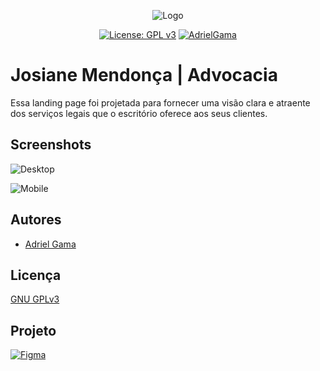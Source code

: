 <center>

![Logo](https://i.imgur.com/dB0bbtp.png)

[![License: GPL v3](https://img.shields.io/badge/License-GPLv3-blue.svg)](https://www.gnu.org/licenses/gpl-3.0)
[![AdrielGama](https://img.shields.io/badge/Developer-adrielgama-green.svg)](http://www.adrielgama.dev/)

</center>

# Josiane Mendonça | Advocacia

Essa landing page foi projetada para fornecer uma visão clara e atraente dos serviços legais que o escritório oferece aos seus clientes.



## Screenshots

![Desktop](https://i.imgur.com/MzTJjhB.jpg)

![Mobile](https://i.imgur.com/f7UsrO9.jpg)


## Autores

- [Adriel Gama](https://www.github.com/adrielgama)


## Licença

[GNU GPLv3](https://choosealicense.com/licenses/gpl-3.0/)


## Projeto

[![Figma](https://img.shields.io/badge/figma-%23F24E1E.svg?style=for-the-badge&logo=figma&logoColor=white)](https://www.figma.com/file/7khBS97zLX8Gmq8qEEnojA/Josiane-Mendon%C3%A7a---Landing-Page?type=design&node-id=0-1&mode=design)